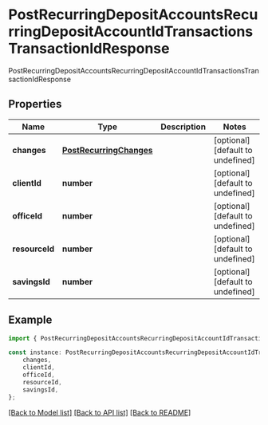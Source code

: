 # PostRecurringDepositAccountsRecurringDepositAccountIdTransactionsTransactionIdResponse

PostRecurringDepositAccountsRecurringDepositAccountIdTransactionsTransactionIdResponse

## Properties

Name | Type | Description | Notes
------------ | ------------- | ------------- | -------------
**changes** | [**PostRecurringChanges**](PostRecurringChanges.md) |  | [optional] [default to undefined]
**clientId** | **number** |  | [optional] [default to undefined]
**officeId** | **number** |  | [optional] [default to undefined]
**resourceId** | **number** |  | [optional] [default to undefined]
**savingsId** | **number** |  | [optional] [default to undefined]

## Example

```typescript
import { PostRecurringDepositAccountsRecurringDepositAccountIdTransactionsTransactionIdResponse } from 'fineract-typescript-client';

const instance: PostRecurringDepositAccountsRecurringDepositAccountIdTransactionsTransactionIdResponse = {
    changes,
    clientId,
    officeId,
    resourceId,
    savingsId,
};
```

[[Back to Model list]](../README.md#documentation-for-models) [[Back to API list]](../README.md#documentation-for-api-endpoints) [[Back to README]](../README.md)
